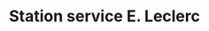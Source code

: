 ---
title: "Station service E. Leclerc"
url: /andrezieux-boutheon/station-service-e-leclerc/
shop: Gasflaschen
---